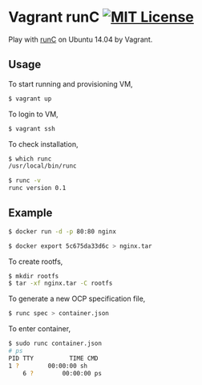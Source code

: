 # Vagrant runC [![MIT License](http://img.shields.io/badge/license-MIT-blue.svg?style=flat-square)][license]

[license]: https://github.com/tcnksm/vagrant-runc/blob/master/LICENSE

Play with [runC](https://github.com/opencontainers/runc) on Ubuntu 14.04 by Vagrant.

## Usage

To start running and provisioning VM,

```bash
$ vagrant up
```

To login to VM,

```bash
$ vagrant ssh
```

To check installation, 

```bash
$ which runc
/usr/local/bin/runc
```

```bash
$ runc -v
runc version 0.1
```

## Example

```bash
$ docker run -d -p 80:80 nginx
```

```bash
$ docker export 5c675da33d6c > nginx.tar
```

To create rootfs,

```bash
$ mkdir rootfs
$ tar -xf nginx.tar -C rootfs
```

To generate a new OCP specification file,

```bash
$ runc spec > container.json
```

To enter container,

```bash
$ sudo runc container.json
# ps
PID TTY          TIME CMD
1 ?        00:00:00 sh
    6 ?        00:00:00 ps
```



